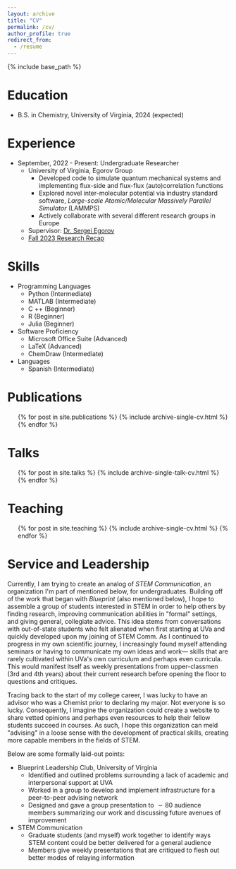 ```yaml
---
layout: archive
title: "CV"
permalink: /cv/
author_profile: true
redirect_from:
  - /resume
---
```


{% include base_path %}

Education
======
* B.S. in Chemistry, University of Virginia, 2024 (expected)

Experience
======
* September, 2022 - Present: Undergraduate Researcher 
  * University of Virginia, Egorov Group
    * Developed code to simulate quantum mechanical systems and implementing flux-side and flux-flux (auto)correlation functions
    * Explored novel inter-molecular potential via industry standard software, *Large-scale Atomic/Molecular Massively Parallel Simulator* (LAMMPS)
    * Actively collaborate with several different research groups in Europe
  * Supervisor: [Dr. Sergei Egorov](https://chemistry.as.virginia.edu/people/profile/sae6z)
  * [Fall 2023 Research Recap](http://mohan-s1.github.io/files/fall_2023_recap.pdf)

Skills
======
* Programming Languages
  * Python (Intermediate)
  * MATLAB (Intermediate)
  * C ++ (Beginner)
  * R (Beginner)
  * Julia (Beginner)
* Software Proficiency 
  * Microsoft Office Suite (Advanced)
  * LaTeX (Advanced)
  * ChemDraw (Intermediate)
* Languages 
  * Spanish (Intermediate)   

Publications
======
  <ul>{% for post in site.publications %}
    {% include archive-single-cv.html %}
  {% endfor %}</ul>
  
Talks
======
  <ul>{% for post in site.talks %}
    {% include archive-single-talk-cv.html %}
  {% endfor %}</ul>
  
Teaching
======
  <ul>{% for post in site.teaching %}
    {% include archive-single-cv.html %}
  {% endfor %}</ul>
  
Service and Leadership
======
Currently, I am trying to create an analog of *STEM Communication*, an organization I'm part of mentioned below, for undergraduates. Building off of the work that began with *Blueprint* (also mentioned below), I hope to assemble a group of students interested in STEM in order to help others by finding research, improving communication abilities in "formal" settings, and giving general, collegiate advice. This idea stems from conversations with out-of-state students who felt alienated when first starting at UVa and quickly developed upon my joining of STEM Comm. As I continued to progress in my own scientific journey, I increasingly found myself attending seminars or having to communicate my own ideas and work— skills that are rarely cultivated within UVa's own curriculum and perhaps even curricula. This would manifest itself as weekly presentations from upper-classmen (3rd and 4th years) about their current research before opening the floor to questions and critiques.

Tracing back to the start of my college career, I was lucky to have an advisor who was a Chemist prior to declaring my major. Not everyone is so lucky. Consequently, I imagine the organization could create a website to share vetted opinions and perhaps even resources to help their fellow students succeed in courses. As such, I hope this organization can meld "advising" in a loose sense with the development of practical skills, creating more capable members in the fields of STEM.

Below are some formally laid-out points:
* Blueprint Leadership Club, University of Virginia
  * Identified and outlined problems surrounding a lack of academic and interpersonal support at UVA
  * Worked in a group to develop and implement infrastructure for a peer-to-peer advising network
  * Designed and gave a group presentation to $\sim 80$ audience members summarizing our work and discussing future avenues of improvement
* STEM Communication
  * Graduate students (and myself) work together to identify ways STEM content could be better delivered for a general audience
  * Members give weekly presentations that are critiqued to flesh out better modes of relaying information 
